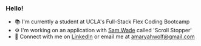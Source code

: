### Hello! 
- 📚 I'm currently a student at UCLA's Full-Stack Flex Coding Bootcamp
- ⚙️ I'm working on an application with [Sam Wade](https://github.com/sgwade) called 'Scroll Stopper'
- 💌 Connect with me on [LinkedIn](www.linkedin.com/in/amaryah-wolf) or email me at amaryahwolf@gmail.com

<!--
**amaryahwolf/amaryahwolf** is a ✨ _special_ ✨ repository because its `README.md` (this file) appears on your GitHub profile.

Here are some ideas to get you started:

- 🔭 I’m currently working on ...
- 🌱 I’m currently learning ...
- 👯 I’m looking to collaborate on ...
- 🤔 I’m looking for help with ...
- 💬 Ask me about ...
- 📫 How to reach me: ...
- 😄 Pronouns: ...
- ⚡ Fun fact: ...
-->
